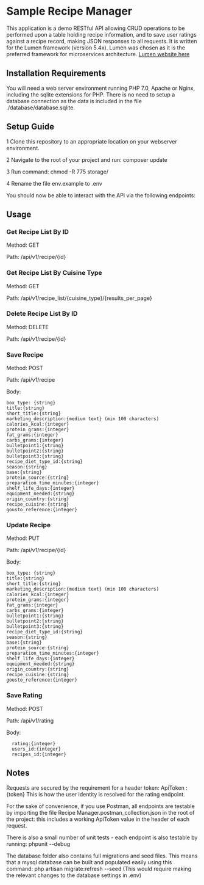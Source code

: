 # Sample Recipe Manager 

This application is a demo RESTful API allowing CRUD operations to be performed upon a table holding recipe information, and to save user ratings against a recipe record, making JSON responses to all requests. It is written for the Lumen framework (version 5.4x). Lumen was chosen as it is the preferred framework for microservices architecture.  [Lumen website here](http://lumen.laravel.com/docs) 
 
## Installation Requirements
    
You will need a web server environment running PHP 7.0, Apache or Nginx, including the sqlite extensions for PHP. There is no need to setup a database connection as the data is included in the file ./database/database.sqlite.  
 
## Setup Guide
 
 1  Clone this repository to an appropriate location on your webserver environment. 
 
 2  Navigate to the root of your project and run: composer update
 
 3  Run command: chmod -R 775 storage/
 
 4  Rename the file env.example to .env
 
 You should now be able to interact with the API via the following endpoints:
  
## Usage  
  
### Get Recipe List By ID
 
  Method: GET
  
  Path: /api/v1/recipe/{id} 
### Get Recipe List By Cuisine Type
 
  Method: GET
  
  Path: /api/v1/recipe_list/{cuisine_type}/{results_per_page}
    
### Delete Recipe List By ID
 
  Method: DELETE
  
  Path: /api/v1/recipe/{id}        
 
### Save Recipe 

  Method: POST
  
  Path: /api/v1/recipe
  
  Body:
   
    box_type: {string}
    title:{string}
    short_title:{string}
    marketing_description:{medium text} (min 100 characters)
    calories_kcal:{integer}
    protein_grams:{integer}
    fat_grams:{integer}
    carbs_grams:{integer}
    bulletpoint1:{string}
    bulletpoint2:{string}
    bulletpoint3:{string}
    recipe_diet_type_id:{string}
    season:{string}
    base:{string}
    protein_source:{string}
    preparation_time_minutes:{integer}
    shelf_life_days:{integer}
    equipment_needed:{string}
    origin_country:{string}
    recipe_cuisine:{string}
    gousto_reference:{integer}
 
### Update Recipe 

  Method: PUT
  
  Path: /api/v1/recipe/{id}
  
  Body:
   
    box_type: {string}
    title:{string}
    short_title:{string}
    marketing_description:{medium text} (min 100 characters)
    calories_kcal:{integer}
    protein_grams:{integer}
    fat_grams:{integer}
    carbs_grams:{integer}
    bulletpoint1:{string}
    bulletpoint2:{string}
    bulletpoint3:{string}
    recipe_diet_type_id:{string}
    season:{string}
    base:{string}
    protein_source:{string}
    preparation_time_minutes:{integer}
    shelf_life_days:{integer}
    equipment_needed:{string}
    origin_country:{string}
    recipe_cuisine:{string}
    gousto_reference:{integer}    
    
### Save Rating
    
  Method: POST
  
  Path: /api/v1/rating
  
  Body:
   
      rating:{integer} 
      users_id:{integer} 
      recipes_id:{integer} 
      
    
## Notes            

Requests are secured by the requirement for a header token: ApiToken : {token} 
This is how the user identity is resolved for the rating endpoint.  

For the sake of convenience, if you use Postman, all endpoints are testable by importing the file Recipe Manager.postman_collection.json in the root of the project: this includes a working ApiToken value in the header of each request.
 
There is also a small number of unit tests - each endpoint is also testable by running: phpunit --debug
 
The database folder also contains full migrations and seed files. This means that a mysql database can be built and populated easily using this command:
php artisan migrate:refresh --seed  (This would require making the relevant changes to the database settings in .env)
   
   